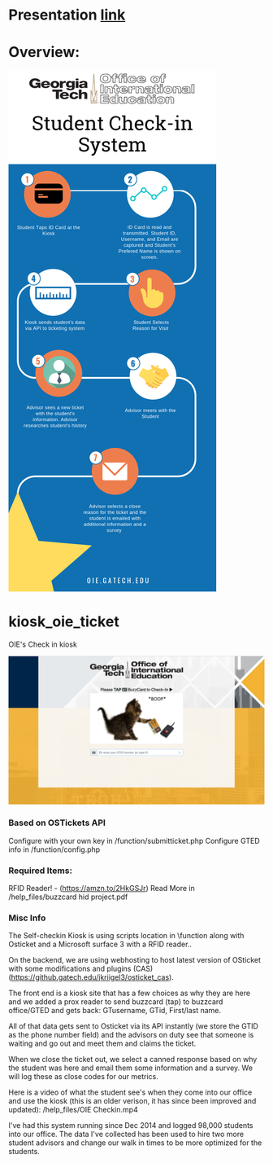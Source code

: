 
# Presentation <a href="https://docs.google.com/presentation/d/e/2PACX-1vRphFazsSrfs56BExLk_B4Rd3b-rLftx5uxfZ_tMaMjw15iAGxZRPClw-Cvz57D51voOI_f2fdOVhct/pub?start=false&loop=false&delayms=3000">link</a>


# Overview:
<img src="https://github.com/jkriig/GT_OIE/blob/master/checkin.png">

# kiosk_oie_ticket
OIE's Check in kiosk

<img src="https://github.com/jkriig/GT_OIE/blob/master/help_files/welcome.png?raw=true">

### Based on OSTickets API
Configure with your own key in /function/submitticket.php
Configure GTED info in /function/config.php

### Required Items:
RFID Reader! - (https://amzn.to/2HkGSJr)
Read More in /help_files/buzzcard hid project.pdf



### Misc Info

The Self-checkin Kiosk is using scripts location in \function along with Osticket and a Microsoft surface 3 with a RFID reader.. 

On the backend, we are using webhosting to host latest version of OSticket with some modifications and plugins (CAS) (https://github.gatech.edu/jkriigel3/osticket_cas). 

The front end is a kiosk site that has a few choices as why they are here and we added a prox reader to send buzzcard (tap) to buzzcard office/GTED and gets back: GTusername, GTid, First/last name. 

All of that data gets sent to Osticket via its API instantly (we store the GTID as the phone number field) and the advisors on duty see that someone is waiting and go out and meet them and claims the ticket. 

When we close the ticket out, we select a canned response based on why the student was here and email them some information and a survey. We will log these as close codes for our metrics. 

Here is a video of what the student see's when they come into our office and use the kiosk (this is an older verison, it has since been improved and updated): /help_files/OIE Checkin.mp4

I've had this system running since Dec 2014 and logged 98,000 students into our office. The data I've collected has been used to hire two more student advisors and change our walk in times to be more optimized for the students. 
